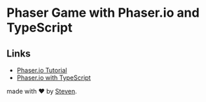 # Phaser Game with Phaser.io and TypeScript

## Links
- [Phaser.io Tutorial](http://phaser.io/tutorials/making-your-first-phaser-game/index)
- [Phaser.io with TypeScript](http://phaser.io/tutorials/how-to-use-phaser-with-typescript)

made with :heart: by [Steven](https://github.com/iamstevendao).